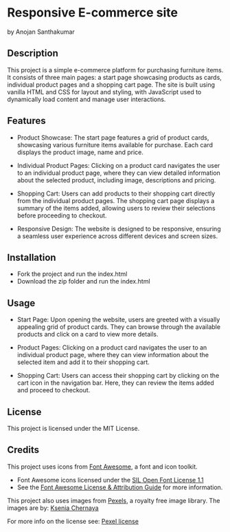 # Responsive E-commerce site

by Anojan Santhakumar

## Description

This project is a simple e-commerce platform for purchasing furniture items. It consists of three main pages: a start page showcasing products as cards, individual product pages and a shopping cart page. The site is built using vanilla HTML and CSS for layout and styling, with JavaScript used to dynamically load content and manage user interactions.

## Features

- Product Showcase: The start page features a grid of product cards, showcasing various furniture items available for purchase. Each card displays the product image, name and price.

- Individual Product Pages: Clicking on a product card navigates the user to an individual product page, where they can view detailed information about the selected product, including image, descriptions and pricing.

- Shopping Cart: Users can add products to their shopping cart directly from the individual product pages. The shopping cart page displays a summary of the items added, allowing users to review their selections before proceeding to checkout.

- Responsive Design: The website is designed to be responsive, ensuring a seamless user experience across different devices and screen sizes.

## Installation

- Fork the project and run the index.html
- Download the zip folder and run the index.html

## Usage

- Start Page: Upon opening the website, users are greeted with a visually appealing grid of product cards. They can browse through the available products and click on a card to view more details.

- Product Pages: Clicking on a product card navigates the user to an individual product page, where they can view information about the selected item and add it to their shopping cart.

- Shopping Cart: Users can access their shopping cart by clicking on the cart icon in the navigation bar. Here, they can review the items added and proceed to checkout.

## License

This project is licensed under the MIT License.

## Credits

This project uses icons from [Font Awesome](https://fontawesome.com/), a font and icon toolkit.

- Font Awesome icons licensed under the [SIL Open Font License 1.1](https://scripts.sil.org/cms/scripts/page.php?site_id=nrsi&id=OFL)
- See the [Font Awesome License & Attribution Guide](https://fontawesome.com/license) for more information.

This project also uses images from [Pexels](https://www.pexels.com/sv-se/), a royalty free image library.
The images are by: [Ksenia Chernaya](https://www.pexels.com/sv-se/collections/objects-648echf/)

For more info on the license see: [Pexel license](https://www.pexels.com/sv-se/license/)
